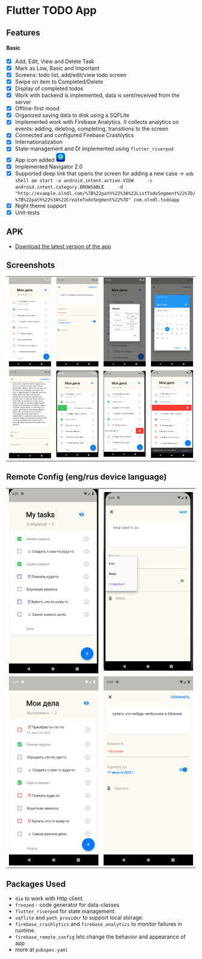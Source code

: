 # Flutter TODO App

## Features
#### Basic
- [x] Add, Edit, View and Delete Task
- [x] Mark as Low, Basic and Important 
- [x] Screens: todo list, add/edit/view todo screen
- [x] Swipe on item to Completed/Delete   
- [x] Display of completed todos
- [x] Work with backend is implemented, data is sent/received from the server
- [X] Offline-first mood
- [x] Organized saving data to disk using a SQFLite
- [x] Implemented work with Firebase Analytics. It collects analytics on events: adding, deleting, completing, transitions to the screen
- [x] Connected and configured Firebase Crashlytics
- [x] Internationalization
- [X] State-management and DI implemented using `flutter_riverpod`
- [x] App icon added <img src="https://github.com/olndl/todoapp/blob/develop/assets/icons/icon.png" width="25" />
- [X] Implemented Navigator 2.0
- [X] Supported deep link that opens the screen for adding a new case ->
`adb shell am start -a android.intent.action.VIEW     -c android.intent.category.BROWSABLE     -d "http://example.olndl.com/%7B%22path%22%3A%22ListTodoSegment%22%7D/%7B%22path%22%3A%22CreateTodoSegment%22%7D" com.olndl.todoapp`
- [X] Night theme support
- [X] Unit-tests

## APK
- [Download the latest version of the app]()


## Screenshots
<div style="text-align: center">
  <table>
    <tr>
      <td style="text-align: center">
        <img src="https://github.com/olndl/todoapp/blob/develop/assets/screens/ru_list.png" width="250" />
      </td>
      <td style="text-align: center">
        <img src="https://github.com/olndl/todoapp/blob/develop/assets/screens/add_todo.png" width="250" />
      </td>
       <td style="text-align: center">
        <img src="https://github.com/olndl/todoapp/blob/develop/assets/screens/view.png" width="250" />
      </td>
       <td style="text-align: center">
        <img src="https://github.com/olndl/todoapp/blob/develop/assets/screens/calendar.png" width="250" />
      </td>
    </tr>
   <tr>
    <td style="text-align: center">
        <img src="https://github.com/olndl/todoapp/blob/develop/assets/screens/long_todo.png" width="250" />
      </td>
      <td style="text-align: center">
        <img src="https://github.com/olndl/todoapp/blob/develop/assets/screens/check.png" width="250 height="100" />
      </td>
      <td style="text-align: center">
        <img src="https://github.com/olndl/todoapp/blob/develop/assets/screens/dismis.png" width="250" />
      </td>
      <td style="text-align: center">
        <img src="https://github.com/olndl/todoapp/blob/develop/assets/screens/long_dis.png" width="250" />
      </td>
    </tr>
  </table>
</div>

## Remote Config (eng/rus device language)
<div style="text-align: center">
  <table>
    <tr>
      <td style="text-align: center">
        <img src="https://github.com/olndl/todoapp/blob/develop/assets/screens/todoeng.png" width="250" />
      </td>
      <td style="text-align: center">
        <img src="https://github.com/olndl/todoapp/blob/develop/assets/screens/eng_add.png" width="250" />
      </td>
    </tr>
   <tr>
    <td style="text-align: center">
        <img src="https://github.com/olndl/todoapp/blob/develop/assets/screens/ru_list.png" width="250" />
      </td>
      <td style="text-align: center">
        <img src="https://github.com/olndl/todoapp/blob/develop/assets/screens/add_todo.png" width="250" />
      </td>
    </tr>
  </table>
</div>

## Packages Used

- `dio` to work with Http client.
- `freezed` - code generator for data-classes
- `flutter_riverpod` for state management.
- `sqflite` and `path_provider` to support local storage.
- `firebase_crashlytics` and `firebase_analytics` to monitor failures in runtime.
- `firebase_remote_config` lets change the behavior and appearance of app
- more at `pubspec.yaml`

